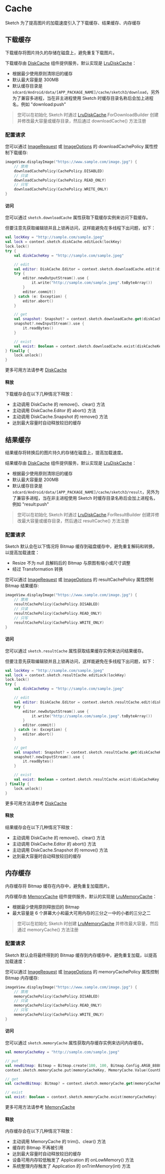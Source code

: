 # Cache

Sketch 为了提高图片的加载速度引入了下载缓存、结果缓存、内存缓存

## 下载缓存

下载缓存将图片持久的存储在磁盘上，避免重复下载图片。

下载缓存由 [DiskCache] 组件提供服务，默认实现是 [LruDiskCache]：

* 根据最少使用原则清除旧的缓存
* 默认最大容量是 300MB
* 默认缓存目录是 `sdcard/Android/data/[APP_PACKAGE_NAME]/cache/sketch3/download`，另外为了兼容多进程，当在非主进程使用 Sketch
  时缓存目录名称后会加上进程名，例如 "download:push"

> 您可以在初始化 Sketch 时通过 [LruDiskCache].ForDownloadBuilder 创建并修改最大容量或缓存目录，然后通过 downloadCache() 方法注册

### 配置请求

您可以通过 [ImageRequest] 或 [ImageOptions] 的 downloadCachePolicy 属性控制下载缓存:

```kotlin
imageView.displayImage("https://www.sample.com/image.jpg") {
    // 禁用
    downloadCachePolicy(CachePolicy.DISABLED)
    // 只读
    downloadCachePolicy(CachePolicy.READ_ONLY)
    // 只写
    downloadCachePolicy(CachePolicy.WRITE_ONLY)
}
```

#### 访问

您可以通过 `sketch.downloadCache` 属性获取下载缓存实例来访问下载缓存。

但要注意先获取编辑锁并且上锁再访问，这样能避免在多线程下出问题，如下：

```kotlin
val lockKey = "http://sample.com/sample.jpeg"
val lock = context.sketch.diskCache.editLock(lockKey)
lock.lock()
try {
    val diskCacheKey = "http://sample.com/sample.jpeg"

    // edit
    val editor: DiskCache.Editor = context.sketch.downloadCache.edit(diskCacheKey)
    try {
        editor.newOutputStream().use {
            it.write("http://sample.com/sample.jpeg".toByteArray())
        }
        editor.commit()
    } catch (e: Exception) {
        editor.abort()
    }

    // get
    val snapshot: Snapshot? = context.sketch.downloadCache.get(diskCacheKey)
    snapshot?.newInputStream().use {
        it.readBytes()
    }

    // exist
    val exist: Boolean = context.sketch.downloadCache.exist(diskCacheKey)
} finally {
    lock.unlock()
}
```

更多可用方法请参考 [DiskCache]

#### 释放

下载缓存会在以下几种情况下释放：

* 主动调用 DiskCache 的 remove()、clear() 方法
* 主动调用 DiskCache.Editor 的 abort() 方法
* 主动调用 DiskCache.Snapshot 的 remove() 方法
* 达到最大容量时自动释放较旧的缓存

## 结果缓存

结果缓存将转换后的图片持久的存储在磁盘上，提高加载速度。

结果缓存由 [DiskCache] 组件提供服务，默认实现是 [LruDiskCache]：

* 根据最少使用原则清除旧的缓存
* 默认最大容量是 200MB
* 默认缓存目录是 `sdcard/Android/data/[APP_PACKAGE_NAME]/cache/sketch3/result`，另外为了兼容多进程，当在非主进程使用 Sketch
  时缓存目录名称后会加上进程名，例如 "result:push"

> 您可以在初始化 Sketch 时通过 [LruDiskCache].ForResultBuilder 创建并修改最大容量或缓存目录，然后通过 resultCache() 方法注册

### 配置请求

Sketch 默认会在以下情况将 Bitmap 缓存到磁盘缓存中，避免重复解码和转换，以提高加载速度：

* Resize 不为 null 且解码后的 Bitmap 与原图有缩小或尺寸调整
* 经过 Transformation 转换

您可以通过 [ImageRequest] 或 [ImageOptions] 的 resultCachePolicy 属性控制 Bitmap 结果缓存:

```kotlin
imageView.displayImage("https://www.sample.com/image.jpg") {
    // 禁用
    resultCachePolicy(CachePolicy.DISABLED)
    // 只读
    resultCachePolicy(CachePolicy.READ_ONLY)
    // 只写
    resultCachePolicy(CachePolicy.WRITE_ONLY)
}
```

#### 访问

您可以通过 `sketch.resultCache` 属性获取结果缓存实例来访问结果缓存。

但要注意先获取编辑锁并且上锁再访问，这样能避免在多线程下出问题，如下：

```kotlin
val lockKey = "http://sample.com/sample.jpeg"
val lock = context.sketch.resultCache.editLock(lockKey)
lock.lock()
try {
    val diskCacheKey = "http://sample.com/sample.jpeg"

    // edit
    val editor: DiskCache.Editor = context.sketch.resultCache.edit(diskCacheKey)
    try {
        editor.newOutputStream().use {
            it.write("http://sample.com/sample.jpeg".toByteArray())
        }
        editor.commit()
    } catch (e: Exception) {
        editor.abort()
    }

    // get
    val snapshot: Snapshot? = context.sketch.resultCache.get(diskCacheKey)
    snapshot?.newInputStream().use {
        it.readBytes()
    }

    // exist
    val exist: Boolean = context.sketch.resultCache.exist(diskCacheKey)
} finally {
    lock.unlock()
}
```

更多可用方法请参考 [DiskCache]

#### 释放

结果缓存会在以下几种情况下释放：

* 主动调用 DiskCache 的 remove()、clear() 方法
* 主动调用 DiskCache.Editor 的 abort() 方法
* 主动调用 DiskCache.Snapshot 的 remove() 方法
* 达到最大容量时自动释放较旧的缓存

## 内存缓存

内存缓存将 Bitmap 缓存在内存中，避免重复加载图片。

内存缓存由 [MemoryCache] 组件提供服务，默认的实现是 [LruMemoryCache]：

* 根据最少使用原则释放旧的 Bitmap
* 最大容量是 6 个屏幕大小和最大可用内存的三分之一中的小者的三分之二

> 您可以在初始化 Sketch 时创建 [LruMemoryCache] 并修改最大容量，然后通过 memoryCache() 方法注册

### 配置请求

Sketch 默认会将最终得到的 Bitmap 缓存到内存缓存中，避免重复加载，以提高加载速度：

您可以通过 [ImageRequest] 或 [ImageOptions] 的 memoryCachePolicy 属性控制 Bitmap 内存缓存:

```kotlin
imageView.displayImage("https://www.sample.com/image.jpg") {
    // 禁用
    memoryCachePolicy(CachePolicy.DISABLED)
    // 只读
    memoryCachePolicy(CachePolicy.READ_ONLY)
    // 只写
    memoryCachePolicy(CachePolicy.WRITE_ONLY)
}
```

#### 访问

您可以通过 `sketch.memoryCache` 属性获取内存缓存实例来访问内存缓存。

```kotlin
val memoryCacheKey = "http://sample.com/sample.jpeg"

// put
val newBitmap: Bitmap = Bitmap.create(100, 100, Bitmap.Config.ARGB_8888)
context.sketch.memoryCache.put(memoryCacheKey, MemoryCache.Value(CountBitmap(newBitmap)))

// get
val cachedBitmap: Bitmap? = context.sketch.memoryCache.get(memoryCacheKey)?.countBitmap?.bitmap

// exist
val exist: Boolean = context.sketch.memoryCache.exist(memoryCacheKey)
```

更多可用方法请参考 [MemoryCache]

#### 释放

内存缓存会在以下几种情况下释放：

* 主动调用 MemoryCache 的 trim()、clear() 方法
* 缓存的 Bitmap 不再被引用
* 达到最大容量时自动释放较旧的缓存
* 设备可用内存较低触发了 Application 的 onLowMemory() 方法
* 系统整理内存触发了 Application 的 onTrimMemory(int) 方法

[MemoryCache]: ../../sketch/src/main/java/com/github/panpf/sketch/cache/MemoryCache.kt

[LruMemoryCache]: ../../sketch/src/main/java/com/github/panpf/sketch/cache/internal/LruMemoryCache.kt

[DiskCache]: ../../sketch/src/main/java/com/github/panpf/sketch/cache/DiskCache.kt

[LruDiskCache]: ../../sketch/src/main/java/com/github/panpf/sketch/cache/internal/LruDiskCache.kt

[ImageRequest]: ../../sketch/src/main/java/com/github/panpf/sketch/request/ImageRequest.kt

[ImageOptions]: ../../sketch/src/main/java/com/github/panpf/sketch/request/ImageOptions.kt

[reference_article]: http://www.cnblogs.com/zhucai/p/inPreferQualityOverSpeed.html